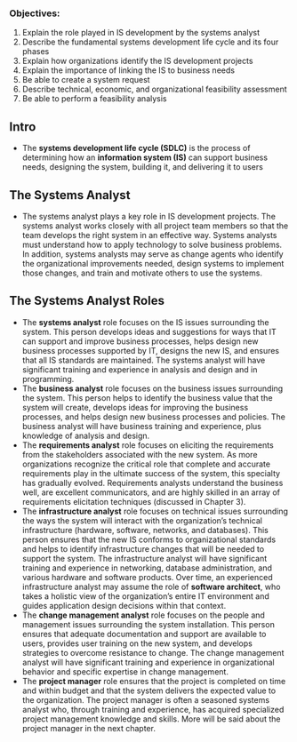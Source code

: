 ### Objectives: 
1. Explain the role played in IS development by the systems analyst
2. Describe the fundamental systems development life cycle and its four phases
3. Explain how organizations identify the IS development projects
4. Explain the importance of linking the IS to business needs
5. Be able to create a system request
6. Describe technical, economic, and organizational feasibility assessment
7. Be able to perform a feasibility analysis

## Intro
- The **systems development life cycle (SDLC)** is the process of determining how an **information system (IS)** can support business needs, designing the system, building it, and delivering it to users

## The Systems Analyst
- The systems analyst plays a key role in IS development projects. The systems analyst works closely with all project team members so that the team develops the right system in an effective way. Systems analysts must understand how to apply technology to solve business problems. In addition, systems analysts may serve as change agents who identify the organizational improvements needed, design systems to implement those changes, and train and motivate others to use the systems.

## The Systems Analyst Roles
- The **systems analyst** role focuses on the IS issues surrounding the system. This person develops ideas and suggestions for ways that IT can support and improve business processes, helps design new business processes supported by IT, designs the new IS, and ensures that all IS standards are maintained. The systems analyst will have significant training and experience in analysis and design and in programming.
- The **business analyst** role focuses on the business issues surrounding the system. This person helps to identify the business value that the system will create, develops ideas for improving the business processes, and helps design new business processes and policies. The business analyst will have business training and experience, plus knowledge of analysis and design. 
- The **requirements analyst** role focuses on eliciting the requirements from the stakeholders associated with the new system. As more organizations recognize the critical role that complete and accurate requirements play in the ultimate success of the system, this specialty has gradually evolved. Requirements analysts understand the business well, are excellent communicators, and are highly skilled in an array of requirements elicitation techniques (discussed in Chapter 3). 
- The **infrastructure analyst** role focuses on technical issues surrounding the ways the system will interact with the organization’s technical infrastructure (hardware, software, networks, and databases). This person ensures that the new IS conforms to organizational standards and helps to identify infrastructure changes that will be needed to support the system. The infrastructure analyst will have significant training and experience in networking, database administration, and various hardware and software products. Over time, an experienced infrastructure analyst may assume the role of **software architect**, who takes a holistic view of the organization’s entire IT environment and guides application design decisions within that context. 
- The **change management analyst** role focuses on the people and management issues surrounding the system installation. This person ensures that adequate documentation and support are available to users, provides user training on the new system, and develops strategies to overcome resistance to change. The change management analyst will have significant training and experience in organizational behavior and specific expertise in change management. 
- The **project manager** role ensures that the project is completed on time and within budget and that the system delivers the expected value to the organization. The project manager is often a seasoned systems analyst who, through training and experience, has acquired specialized project management knowledge and skills. More will be said about the project manager in the next chapter. 